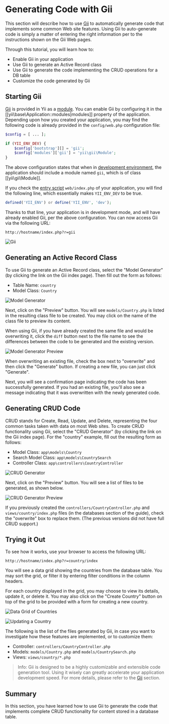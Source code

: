 Generating Code with Gii
========================

This section will describe how to use [Gii](tool-gii.md) to automatically generate  code
that implements some common Web site features. Using Gii to auto-generate code is simply a matter of entering the right information per to the instructions shown on the Gii Web pages.

Through this tutorial, you will learn how to:

* Enable Gii in your application
* Use Gii to generate an Active Record class
* Use Gii to generate the code implementing the CRUD operations for a DB table
* Customize the code generated by Gii


Starting Gii <a name="starting-gii"></a>
------------

[Gii](tool-gii.md) is provided in Yii as a [module](structure-modules.md). You can enable Gii
by configuring it in the [[yii\base\Application::modules|modules]] property of the application. Depending upon how you created your application, you may find the following code is already provided in the `config/web.php` configuration file:

```php
$config = [ ... ];

if (YII_ENV_DEV) {
    $config['bootstrap'][] = 'gii';
    $config['modules']['gii'] = 'yii\gii\Module';
}
```

The above configuration states that when in [development environment](concept-configurations.md#environment-constants),
the application should include a module named `gii`, which is of class [[yii\gii\Module]].

If you check the [entry script](structure-entry-scripts.md) `web/index.php` of your application, you will
find the following line, which essentially makes `YII_ENV_DEV` to be true.

```php
defined('YII_ENV') or define('YII_ENV', 'dev');
```

Thanks to that line, your application is in development mode, and will have already enabled Gii, per the above configuration. You can now access Gii via the following URL:

```
http://hostname/index.php?r=gii
```

![Gii](images/start-gii.png)


Generating an Active Record Class <a name="generating-ar"></a>
---------------------------------

To use Gii to generate an Active Record class, select the "Model Generator" (by clicking the link on the Gii index page). Then fill out the form as follows:

* Table Name: `country`
* Model Class: `Country`

![Model Generator](images/start-gii-model.png)

Next, click on the "Preview" button. You will see `models/Country.php` is listed in the resulting class file to be created. You may click on the name of the class file to preview its content.

When using Gii, if you have already created the same file and would be overwriting it, click
the `diff` button next to the file name to see the differences between the code to be generated
and the existing version.

![Model Generator Preview](images/start-gii-model-preview.png)

When overwriting an existing file, check the box next to "overwrite" and then click  the "Generate" button. If creating a new file, you can just click "Generate". 

Next, you will see
a confirmation page indicating the code has been successfully generated. If you had an existing file, you'll also see a message indicating that it was overwritten with the newly generated code.


Generating CRUD Code <a name="generating-crud"></a>
--------------------

CRUD stands for Create, Read, Update, and Delete, representing the four common tasks taken with data on most Web sites. To create CRUD functionality using Gii, select the "CRUD Generator" (by clicking the link on the Gii index page). For the "country" example, fill out the resulting form as follows:

* Model Class: `app\models\Country`
* Search Model Class: `app\models\CountrySearch`
* Controller Class: `app\controllers\CountryController`

![CRUD Generator](images/start-gii-crud.png)

Next, click on the "Preview" button. You will see a list of files to be generated, as shown below.

![CRUD Generator Preview](images/start-gii-crud-preview.png)

If you previously created the `controllers/CountryController.php` and
`views/country/index.php` files (in the databases section of the guide), check the "overwrite" box to replace them. (The previous versions did not have full CRUD support.)


Trying it Out <a name="trying-it-out"></a>
-------------

To see how it works, use your browser to access the following URL:

```
http://hostname/index.php?r=country/index
```

You will see a data grid showing the countries from the database table. You may sort the grid,
or filter it by entering filter conditions in the column headers.

For each country displayed in the grid, you may choose to view its details, update it, or delete it.
You may also click on the "Create Country" button on top of the grid to be provided with a form for creating a new country.

![Data Grid of Countries](images/start-gii-country-grid.png)

![Updating a Country](images/start-gii-country-update.png)

The following is the list of the files generated by Gii, in case you want to investigate how these features are implemented,
or to customize them:

* Controller: `controllers/CountryController.php`
* Models: `models/Country.php` and `models/CountrySearch.php`
* Views: `views/country/*.php`

> Info: Gii is designed to be a highly customizable and extensible code generation tool. Using it wisely
  can greatly accelerate your application development speed. For more details, please refer to
  the [Gii](tool-gii.md) section.


Summary <a name="summary"></a>
-------

In this section, you have learned how to use Gii to generate the code that implements complete
CRUD functionality for content stored in a database table.
